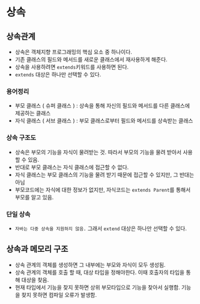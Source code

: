 # 상속

## 상속관계
- 상속은 객체지향 프로그래밍의 핵심 요소 중 하나이다. 
- 기존 클래스의 필드와 메서드를 새로운 클래스에서 재사용하게 해준다.
- 상속을 사용하려면 `extends`키워드를 사용하면 된다.
- `extends` 대상은 하나만 선택할 수 있다.

### 용어정리
- 부모 클래스 ( 슈퍼 클래스 ) : 상속을 통해 자신의 필드와 메서드를 다른 클래스에 제공하는 클래스
- 자식 클래스 ( 서브 클래스 ) : 부모 클래스로부터 필드와 메서드를 상속받는 클래스

### 상속 구조도
- 상속은 부모의 기능을 자식이 물려받는 것. 따라서 부모의 기능을 물려 받아서 사용할 수 있음.
- 반대로 부모 클래스는 자식 클래스에 접근할 수 없다.
- 자식 클래스는 부모 클래스의 기능을 물려 받기 때문에 접근할 수 있지만, 그 반대는 아님
- 부모코드에는 자식에 대한 정보가 없지만, 자식코드는 `extends Parent`를 통해서 부모를 알고 있음.

### 단일 상속
- `자바는 다중 상속을 지원하지 않음.` 그래서 `extend` 대상은 하나만 선택할 수 있다. 

## 상속과 메모리 구조
- 상속 관계의 객체를 생성하면 그 내부에는 부모와 자식이 모두 생성됨.
- 상속 관계의 객체를 호출 할 때, 대상 타입을 정해야한다. 이때 호출자의 타입을 통해 대상을 찾음.
- 현재 타입에서 기능을 찾지 못하면 상위 부모타입으로 기능을 찾아서 실행함. 기능을 찾지 못하면 컴파일 오류가 발생함.